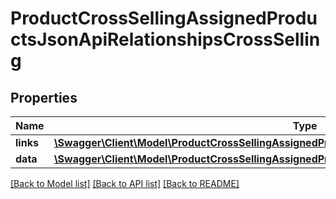 # ProductCrossSellingAssignedProductsJsonApiRelationshipsCrossSelling

## Properties
Name | Type | Description | Notes
------------ | ------------- | ------------- | -------------
**links** | [**\Swagger\Client\Model\ProductCrossSellingAssignedProductsJsonApiRelationshipsCrossSellingLinks**](ProductCrossSellingAssignedProductsJsonApiRelationshipsCrossSellingLinks.md) |  | [optional] 
**data** | [**\Swagger\Client\Model\ProductCrossSellingAssignedProductsJsonApiRelationshipsCrossSellingData**](ProductCrossSellingAssignedProductsJsonApiRelationshipsCrossSellingData.md) |  | [optional] 

[[Back to Model list]](../../README.md#documentation-for-models) [[Back to API list]](../../README.md#documentation-for-api-endpoints) [[Back to README]](../../README.md)

